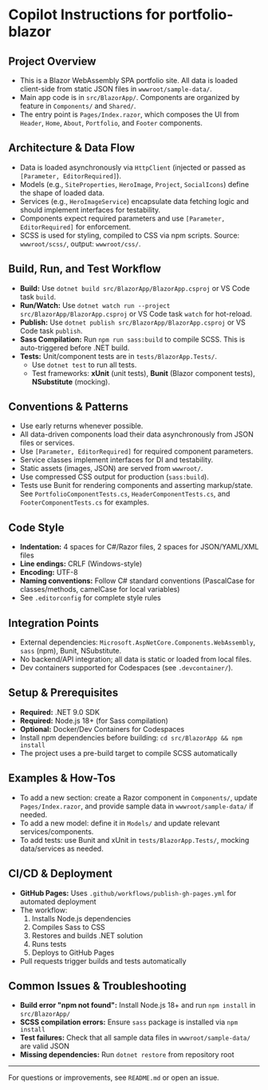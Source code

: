 
# Copilot Instructions for portfolio-blazor

## Project Overview
- This is a Blazor WebAssembly SPA portfolio site. All data is loaded client-side from static JSON files in `wwwroot/sample-data/`.
- Main app code is in `src/BlazorApp/`. Components are organized by feature in `Components/` and `Shared/`.
- The entry point is `Pages/Index.razor`, which composes the UI from `Header`, `Home`, `About`, `Portfolio`, and `Footer` components.

## Architecture & Data Flow
- Data is loaded asynchronously via `HttpClient` (injected or passed as `[Parameter, EditorRequired]`).
- Models (e.g., `SiteProperties`, `HeroImage`, `Project`, `SocialIcons`) define the shape of loaded data.
- Services (e.g., `HeroImageService`) encapsulate data fetching logic and should implement interfaces for testability.
- Components expect required parameters and use `[Parameter, EditorRequired]` for enforcement.
- SCSS is used for styling, compiled to CSS via npm scripts. Source: `wwwroot/scss/`, output: `wwwroot/css/`.

## Build, Run, and Test Workflow
- **Build:** Use `dotnet build src/BlazorApp/BlazorApp.csproj` or VS Code task `build`.
- **Run/Watch:** Use `dotnet watch run --project src/BlazorApp/BlazorApp.csproj` or VS Code task `watch` for hot-reload.
- **Publish:** Use `dotnet publish src/BlazorApp/BlazorApp.csproj` or VS Code task `publish`.
- **Sass Compilation:** Run `npm run sass:build` to compile SCSS. This is auto-triggered before .NET build.
- **Tests:** Unit/component tests are in `tests/BlazorApp.Tests/`.
  - Use `dotnet test` to run all tests.
  - Test frameworks: **xUnit** (unit tests), **Bunit** (Blazor component tests), **NSubstitute** (mocking).

## Conventions & Patterns
- Use early returns whenever possible.
- All data-driven components load their data asynchronously from JSON files or services.
- Use `[Parameter, EditorRequired]` for required component parameters.
- Service classes implement interfaces for DI and testability.
- Static assets (images, JSON) are served from `wwwroot/`.
- Use compressed CSS output for production (`sass:build`).
- Tests use Bunit for rendering components and asserting markup/state. See `PortfolioComponentTests.cs`, `HeaderComponentTests.cs`, and `FooterComponentTests.cs` for examples.

## Code Style
- **Indentation:** 4 spaces for C#/Razor files, 2 spaces for JSON/YAML/XML files
- **Line endings:** CRLF (Windows-style)
- **Encoding:** UTF-8
- **Naming conventions:** Follow C# standard conventions (PascalCase for classes/methods, camelCase for local variables)
- See `.editorconfig` for complete style rules

## Integration Points
- External dependencies: `Microsoft.AspNetCore.Components.WebAssembly`, `sass` (npm), Bunit, NSubstitute.
- No backend/API integration; all data is static or loaded from local files.
- Dev containers supported for Codespaces (see `.devcontainer/`).

## Setup & Prerequisites
- **Required:** .NET 9.0 SDK
- **Required:** Node.js 18+ (for Sass compilation)
- **Optional:** Docker/Dev Containers for Codespaces
- Install npm dependencies before building: `cd src/BlazorApp && npm install`
- The project uses a pre-build target to compile SCSS automatically

## Examples & How-Tos
- To add a new section: create a Razor component in `Components/`, update `Pages/Index.razor`, and provide sample data in `wwwroot/sample-data/` if needed.
- To add a new model: define it in `Models/` and update relevant services/components.
- To add tests: use Bunit and xUnit in `tests/BlazorApp.Tests/`, mocking data/services as needed.

## CI/CD & Deployment
- **GitHub Pages:** Uses `.github/workflows/publish-gh-pages.yml` for automated deployment
- The workflow:
  1. Installs Node.js dependencies
  2. Compiles Sass to CSS
  3. Restores and builds .NET solution
  4. Runs tests
  5. Deploys to GitHub Pages
- Pull requests trigger builds and tests automatically

## Common Issues & Troubleshooting
- **Build error "npm not found":** Install Node.js 18+ and run `npm install` in `src/BlazorApp/`
- **SCSS compilation errors:** Ensure `sass` package is installed via `npm install`
- **Test failures:** Check that all sample data files in `wwwroot/sample-data/` are valid JSON
- **Missing dependencies:** Run `dotnet restore` from repository root

---

For questions or improvements, see `README.md` or open an issue.
